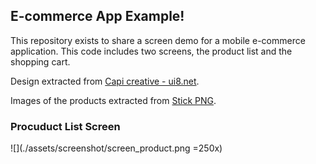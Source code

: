 ## E-commerce App Example!

This repository exists to share a screen demo for a mobile e-commerce application. This code includes two screens, the product list and the shopping cart.

Design extracted from [Capi creative - ui8.net](https://ui8.net/capi-creative/products/ebuy---e-commerce-app-ui-kit).

Images of the products extracted from [Stick PNG](https://www.stickpng.com/).

### Procuduct List Screen

![](./assets/screenshot/screen_product.png =250x)